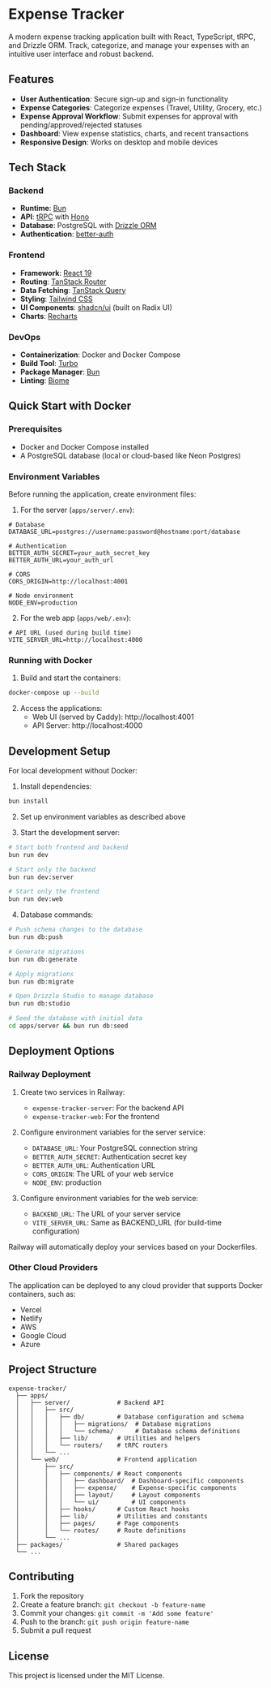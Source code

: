 # Expense Tracker

A modern expense tracking application built with React, TypeScript, tRPC, and Drizzle ORM. Track, categorize, and manage your expenses with an intuitive user interface and robust backend.

## Features

- **User Authentication**: Secure sign-up and sign-in functionality
- **Expense Categories**: Categorize expenses (Travel, Utility, Grocery, etc.)
- **Expense Approval Workflow**: Submit expenses for approval with pending/approved/rejected statuses
- **Dashboard**: View expense statistics, charts, and recent transactions
- **Responsive Design**: Works on desktop and mobile devices

## Tech Stack

### Backend

- **Runtime**: [Bun](https://bun.sh/)
- **API**: [tRPC](https://trpc.io/) with [Hono](https://hono.dev/)
- **Database**: PostgreSQL with [Drizzle ORM](https://orm.drizzle.team/)
- **Authentication**: [better-auth](https://github.com/betterauth/better-auth)

### Frontend

- **Framework**: [React 19](https://react.dev/)
- **Routing**: [TanStack Router](https://tanstack.com/router)
- **Data Fetching**: [TanStack Query](https://tanstack.com/query)
- **Styling**: [Tailwind CSS](https://tailwindcss.com/)
- **UI Components**: [shadcn/ui](https://ui.shadcn.com/) (built on Radix UI)
- **Charts**: [Recharts](https://recharts.org/)

### DevOps

- **Containerization**: Docker and Docker Compose
- **Build Tool**: [Turbo](https://turbo.build/)
- **Package Manager**: [Bun](https://bun.sh/)
- **Linting**: [Biome](https://biomejs.dev/)

## Quick Start with Docker

### Prerequisites

- Docker and Docker Compose installed
- A PostgreSQL database (local or cloud-based like Neon Postgres)

### Environment Variables

Before running the application, create environment files:

1. For the server (`apps/server/.env`):

```
# Database
DATABASE_URL=postgres://username:password@hostname:port/database

# Authentication
BETTER_AUTH_SECRET=your_auth_secret_key
BETTER_AUTH_URL=your_auth_url

# CORS
CORS_ORIGIN=http://localhost:4001

# Node environment
NODE_ENV=production
```

2. For the web app (`apps/web/.env`):

```
# API URL (used during build time)
VITE_SERVER_URL=http://localhost:4000
```

### Running with Docker

1. Build and start the containers:

```bash
docker-compose up --build
```

2. Access the applications:
   - Web UI (served by Caddy): http://localhost:4001
   - API Server: http://localhost:4000

## Development Setup

For local development without Docker:

1. Install dependencies:

```bash
bun install
```

2. Set up environment variables as described above

3. Start the development server:

```bash
# Start both frontend and backend
bun run dev

# Start only the backend
bun run dev:server

# Start only the frontend
bun run dev:web
```

4. Database commands:

```bash
# Push schema changes to the database
bun run db:push

# Generate migrations
bun run db:generate

# Apply migrations
bun run db:migrate

# Open Drizzle Studio to manage database
bun run db:studio

# Seed the database with initial data
cd apps/server && bun run db:seed
```

## Deployment Options

### Railway Deployment

1. Create two services in Railway:
   - `expense-tracker-server`: For the backend API
   - `expense-tracker-web`: For the frontend

2. Configure environment variables for the server service:
   - `DATABASE_URL`: Your PostgreSQL connection string
   - `BETTER_AUTH_SECRET`: Authentication secret key
   - `BETTER_AUTH_URL`: Authentication URL
   - `CORS_ORIGIN`: The URL of your web service
   - `NODE_ENV`: production

3. Configure environment variables for the web service:
   - `BACKEND_URL`: The URL of your server service
   - `VITE_SERVER_URL`: Same as BACKEND_URL (for build-time configuration)

Railway will automatically deploy your services based on your Dockerfiles.

### Other Cloud Providers

The application can be deployed to any cloud provider that supports Docker containers, such as:

- Vercel
- Netlify
- AWS
- Google Cloud
- Azure

## Project Structure

```
expense-tracker/
  ├── apps/
  │   ├── server/             # Backend API
  │   │   ├── src/
  │   │   │   ├── db/         # Database configuration and schema
  │   │   │   │   ├── migrations/  # Database migrations
  │   │   │   │   └── schema/      # Database schema definitions
  │   │   │   ├── lib/        # Utilities and helpers
  │   │   │   └── routers/    # tRPC routers
  │   │   └── ...
  │   └── web/                # Frontend application
  │       ├── src/
  │       │   ├── components/ # React components
  │       │   │   ├── dashboard/  # Dashboard-specific components
  │       │   │   ├── expense/    # Expense-specific components
  │       │   │   ├── layout/     # Layout components
  │       │   │   └── ui/         # UI components
  │       │   ├── hooks/      # Custom React hooks
  │       │   ├── lib/        # Utilities and constants
  │       │   ├── pages/      # Page components
  │       │   └── routes/     # Route definitions
  │       └── ...
  ├── packages/               # Shared packages
  └── ...
```

## Contributing

1. Fork the repository
2. Create a feature branch: `git checkout -b feature-name`
3. Commit your changes: `git commit -m 'Add some feature'`
4. Push to the branch: `git push origin feature-name`
5. Submit a pull request

## License

This project is licensed under the MIT License.
